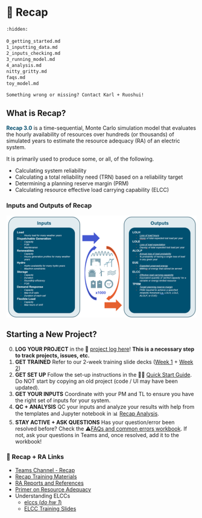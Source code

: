 # 🔌 Recap

```{toctree}
:hidden:

0_getting_started.md
1_inputting_data.md
2_inputs_checking.md
3_running_model.md
4_analysis.md
nitty_gritty.md
faqs.md
toy_model.md
```

```{note}
Something wrong or missing? Contact Karl + Ruoshui!
```

## What is Recap?

<font color='#034E6E'>**Recap 3.0**</font> is a time-sequential, Monte Carlo simulation model that evaluates the hourly
availability of resources over hundreds (or thousands) of simulated years to estimate the resource adequacy (RA) of an
electric system.

It is primarily used to produce some, or all, of the following.

- Calculating system reliability
- Calculating a total reliability need (TRN) based on a reliability target
- Determining a planning reserve margin (PRM)
- Calculating resource effective load carrying capability (ELCC)

### Inputs and Outputs of Recap

![](../_images/RECAP_inputs_outputs.png)

## Starting a New Project?

0. **LOG YOUR PROJECT** in the
   📜 [project log here](https://ethreesf.sharepoint.com/:x:/s/Models/EUg2vKz8Gc1DvCJftF7Yk00BMhBkLv_C9EXvMHg1tSrq2w?e=Kmj0xr)!
   **This is a necessary step to track projects, issues, etc.**
1. **GET TRAINED** Refer to our 2-week training slide
   decks ([Week 1](https://ethreesf.sharepoint.com/:p:/s/Models/EVlnwOpfLk1PhJkYSMWZKWUBxn5hqld2GuWn2G9W1iFU5w?e=j9CeYV) + [Week 2](https://ethreesf.sharepoint.com/sites/Models/Shared%20Documents/Recap%203.0%20Dev/Documentation/Training%20+%20Homework/Recap%20Training%20-%20Week%202%20Recap%20Concepts%20and%20UI%20Walkthrough.pptx?web=1))
3. **GET SET UP** Follow the set-up instructions in the 🏃‍♀ [Quick Start Guide](../quick_start.md). Do NOT start by
   copying an old project (code / UI may have been updated).
3. **GET YOUR INPUTS** Coordinate with your PM and TL to ensure you have the right set of inputs for your system.
4. **QC + ANALYSIS** QC your inputs and analyze your results with help from the templates and Jupyter notebook in
   📊 [Recap Analysis](4_analysis.md).
5. **STAY ACTIVE + ASK QUESTIONS** Has your question/error been resolved before? Check the
   ⚠️[FAQs and common errors workbook](https://ethreesf.sharepoint.com/:x:/r/sites/Models/_layouts/15/Doc.aspx?sourcedoc=%7BFA43744B-E0D1-435E-81A9-779BCE852A9A%7D&file=Recap%203.0%20FAQs%20-%20LIVE.xlsx&action=default&mobileredirect=true).
   If not, ask your questions in Teams and, once resolved, add it to the workbook!

### 🤔 Recap + RA Links

- [Teams Channel - Recap](https://teams.microsoft.com/l/channel/19%3af74a25d526de44718258b0b412530c6f%40thread.skype/Recap?groupId=90cb82ef-4a8a-4379-a1e1-2b6712bfe2d6&tenantId=4ecc8387-acae-4b64-8641-e32056145263)
- [Recap Training Materials](https://ethreesf.sharepoint.com/:f:/s/Training/ErxbkOJ7oSdKjPFZm3e4STUBzoa1XNnGH9KNeCTuvLdYyQ?e=aowzBO)
- [RA Reports and References](https://ethreesf.sharepoint.com/:f:/s/Models/Eo2_mvmDsMlBuIz1eo3FNc4BccfOq5XPAU01fvNWkYhbrg?e=i7ujxo)
- [Primer on Resource Adequacy](https://ethreesf.sharepoint.com/:p:/s/Training/EYbBqLe1C9tDoidZNay0MXUBqVaBI7Qecom_QcI4Ptb48Q?e=aBu1zg)
- Understanding ELCCs
    - [ elccs (*do hw
      1*)](https://ethreesf.sharepoint.com/sites/Models/Shared%20Documents/Recap%203.0%20Dev/Documentation/Training%20+%20Homework/Recap%20Training%20Homework%201%20-%20Calculating%20ELCC.xlsx?web=1)
    - [ELCC Training Slides](https://ethreesf.sharepoint.com/:f:/s/Models/EhM06uuZrIZIh7gKf10sNh4BNOg1NU81kihM5DyWbdA7Jw?e=9xJfBX)

